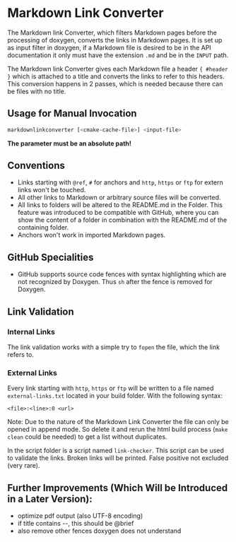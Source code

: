 # Markdown Link Converter

The Markdown link Converter, which filters Markdown pages before the processing
of doxygen, converts the links in Markdown pages. It is set up as input filter
in doxygen, if a Markdown file is desired to be in the API documentation
it only must have the extension `.md` and be in the `INPUT` path.

The Markdown link Converter gives each Markdown file a header `{ #header }` which is attached to a title
and converts the links to refer to this headers. This conversion
happens in 2 passes, which is needed because there can be files with no title.

## Usage for Manual Invocation

```sh
markdownlinkconverter [<cmake-cache-file>] <input-file>
```

**The <input-file> parameter must be an absolute path!**

## Conventions

- Links starting with `@ref`, `#` for anchors and `http`, `https` or `ftp` for extern links
  won't be touched.
- All other links to Markdown or arbitrary source files will be converted.
- All links to folders will be altered to the README.md in the Folder.
  This feature was introduced to be compatible with GitHub, where you can show the content of a folder in
  combination with the README.md of the containing folder.
- Anchors won't work in imported Markdown pages.

## GitHub Specialities

- GitHub supports source code fences with syntax highlighting which are not recognized by Doxygen.
  Thus `sh` after the fence is removed for Doxygen.

## Link Validation

### Internal Links

The link validation works with a simple try to `fopen` the file,
which the link refers to.

### External Links

Every link starting with `http`, `https` or `ftp` will be written to a file named `external-links.txt` located in your
build folder. With the following syntax:

```
<file>:<line>:0 <url>
```

Note: Due to the nature of the Markdown Link Converter the file can only be opened in append mode. So delete it and rerun the
html build process (`make clean` could be needed) to get a list without duplicates.

In the script folder is a script named `link-checker`. This script can be used to validate the links.
Broken links will be printed. False positive not excluded (very rare).

## Further Improvements (Which Will be Introduced in a Later Version):

- optimize pdf output (also UTF-8 encoding)
- if title contains --, this should be @brief
- also remove other fences doxygen does not understand
